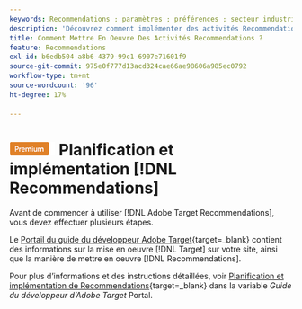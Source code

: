 ```yaml
---
keywords: Recommendations ; paramètres ; préférences ; secteur industriel vertical ; critères de filtrage incompatibles ; groupe d’hôtes par défaut ; URL de base de la miniature ; jeton API de Recommendations
description: 'Découvrez comment implémenter des activités Recommendations dans Adobe Target. '
title: Comment Mettre En Oeuvre Des Activités Recommendations ?
feature: Recommendations
exl-id: b6edb504-a8b6-4379-99c1-6907e71601f9
source-git-commit: 975e0f777d13acd324cae66ae98606a985ec0792
workflow-type: tm+mt
source-wordcount: '96'
ht-degree: 17%

---
```


# ![PREMIUM](/help/main/assets/premium.png) Planification et implémentation [!DNL Recommendations]

Avant de commencer à utiliser [!DNL Adobe Target Recommendations], vous devez effectuer plusieurs étapes.

Le [Portail du guide du développeur Adobe Target](https://developer.adobe.com/target/){target=_blank} contient des informations sur la mise en oeuvre [!DNL Target] sur votre site, ainsi que la manière de mettre en oeuvre [!DNL Recommendations].

Pour plus d’informations et des instructions détaillées, voir [Planification et implémentation de Recommendations](https://developer-stage.adobe.com/target/implement/recommendations/){target=_blank} dans la variable *Guide du développeur d’Adobe Target* Portal.
